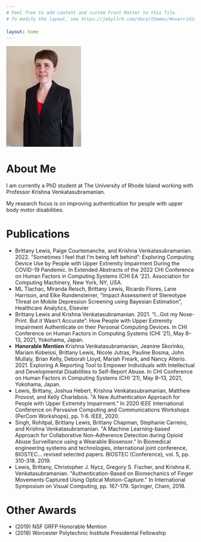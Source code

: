 ```yaml
---
# Feel free to add content and custom Front Matter to this file.
# To modify the layout, see https://jekyllrb.com/docs/themes/#overriding-theme-defaults

layout: home
---
```


<img src="img\me.jpg" alt="a photo of Brittany Lewis" width="200"/>

# About Me

I am currently a PhD student at The University of Rhode Island working with Professor Krishna Venkatasubramanian.

My research focus is on improving authentication for people with upper body motor disabilities.

# Publications

- Brittany Lewis, Paige Courtemanche, and Krishna Venkatasubramanian. 2022. “Sometimes I feel that I’m being left behind”: Exploring Computing Device Use by People with Upper Extremity Impairment During the COVID-19 Pandemic. In Extended Abstracts of the 2022 CHI Conference on Human Factors in Computing Systems (CHI EA '22). Association for Computing Machinery, New York, NY, USA.
- ML Tlachac, Miranda Reisch, Brittany Lewis, Ricardo Flores, Lane Harrison, and Elke Rundensteiner, “Impact Assessment of Stereotype Threat on Mobile Depression Screening using Bayesian Estimation”, Healthcare Analytics, Elsevier
- Brittany Lewis and Krishna Venkatasubramanian. 2021. “I...Got my Nose-Print. But it Wasn’t Accurate”: How People with Upper Extremity Impairment Authenticate on their Personal Computing Devices. In CHI Conference on Human Factors in Computing Systems (CHI ’21), May 8–13, 2021, Yokohama, Japan.
- **Honorable Mention** Krishna Venkatasubramanian, Jeanine Skorinko, Mariam Kobeissi, Brittany Lewis, Nicole Jutras, Pauline Bosma, John Mullaly, Brian Kelly, Deborah Lloyd, Mariah Freark, and Nancy Alterio. 2021. Exploring A Reporting Tool to Empower Individuals with Intellectual and Developmental Disabilities to Self-Report Abuse. In CHI Conference on Human Factors in Computing Systems (CHI ’21), May 8–13, 2021, Yokohama, Japan.
- Lewis, Brittany, Joshua Hebert, Krishna Venkatasubramanian, Matthew Provost, and Kelly Charlebois. "A New Authentication Approach for People with Upper Extremity Impairment." In 2020 IEEE International Conference on Pervasive Computing and Communications Workshops (PerCom Workshops), pp. 1-6. IEEE, 2020.
- Singh, Rohitpal, Brittany Lewis, Brittany Chapman, Stephanie Carreiro, and Krishna Venkatasubramanian. "A Machine Learning-based Approach for Collaborative Non-Adherence Detection during Opioid Abuse Surveillance using a Wearable Biosensor." In Biomedical engineering systems and technologies, international joint conference, BIOSTEC... revised selected papers. BIOSTEC (Conference), vol. 5, pp. 310-318. 2019.
- Lewis, Brittany, Christopher J. Nycz, Gregory S. Fischer, and Krishna K. Venkatasubramanian. "Authentication-Based on Biomechanics of Finger Movements Captured Using Optical Motion-Capture." In International Symposium on Visual Computing, pp. 167-179. Springer, Cham, 2018.

# Other Awards
- (2019) NSF GRFP Honorable Mention
- (2018) Worcester Polytechnic Institute Presidental Fellowship


